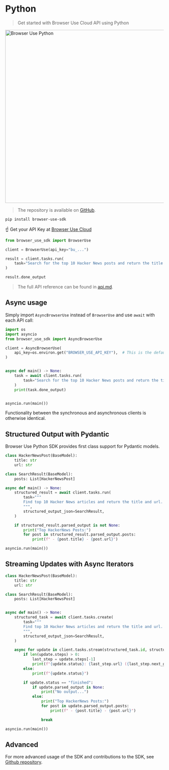 # Python

> Get started with Browser Use Cloud API using Python

<img src="https://mintcdn.com/browseruse-0aece648/images/cloud-banner-python.png?maxW=1660&auto=format&n=fBx-eis6d894yPBE&q=85&s=3d0fbc2c7b422d54092c06655ffe7d07" alt="Browser Use Python" width="full" width="1660" height="548" data-path="images/cloud-banner-python.png" srcset="https://mintcdn.com/browseruse-0aece648/images/cloud-banner-python.png?w=280&maxW=1660&auto=format&n=fBx-eis6d894yPBE&q=85&s=560d8ee6444bcab5f6d98bbba3875b9d 280w, https://mintcdn.com/browseruse-0aece648/images/cloud-banner-python.png?w=560&maxW=1660&auto=format&n=fBx-eis6d894yPBE&q=85&s=4d080b840c18cbcdcebdb61edc2b24cb 560w, https://mintcdn.com/browseruse-0aece648/images/cloud-banner-python.png?w=840&maxW=1660&auto=format&n=fBx-eis6d894yPBE&q=85&s=00d7103f1d561154e2890babc479e00c 840w, https://mintcdn.com/browseruse-0aece648/images/cloud-banner-python.png?w=1100&maxW=1660&auto=format&n=fBx-eis6d894yPBE&q=85&s=15cc44a4cf012e503efcc2cb47aca967 1100w, https://mintcdn.com/browseruse-0aece648/images/cloud-banner-python.png?w=1650&maxW=1660&auto=format&n=fBx-eis6d894yPBE&q=85&s=a353f122b01aa391617dbe8785e94485 1650w, https://mintcdn.com/browseruse-0aece648/images/cloud-banner-python.png?w=2500&maxW=1660&auto=format&n=fBx-eis6d894yPBE&q=85&s=1b2278aa3fe2ed116e5c331f6c3b23b6 2500w" data-optimize="true" data-opv="2" />

> The repository is available on [GitHub](https://github.com/browser-use/browser-use-python).

```sh
pip install browser-use-sdk
```

☝️ Get your API Key at [Browser Use Cloud](https://cloud.browser-use.com/billing)

```python
from browser_use_sdk import BrowserUse

client = BrowserUse(api_key="bu_...")

result = client.tasks.run(
    task="Search for the top 10 Hacker News posts and return the title and url."
)

result.done_output
```

> The full API reference can be found in [api.md](https://github.com/browser-use/browser-use-python/blob/main/api.md).

## Async usage

Simply import `AsyncBrowserUse` instead of `BrowserUse` and use `await` with each API call:

```python
import os
import asyncio
from browser_use_sdk import AsyncBrowserUse

client = AsyncBrowserUse(
    api_key=os.environ.get("BROWSER_USE_API_KEY"),  # This is the default and can be omitted
)


async def main() -> None:
    task = await client.tasks.run(
        task="Search for the top 10 Hacker News posts and return the title and url.",
    )
    print(task.done_output)


asyncio.run(main())
```

Functionality between the synchronous and asynchronous clients is otherwise identical.

## Structured Output with Pydantic

Browser Use Python SDK provides first class support for Pydantic models.

```py
class HackerNewsPost(BaseModel):
    title: str
    url: str

class SearchResult(BaseModel):
    posts: List[HackerNewsPost]

async def main() -> None:
    structured_result = await client.tasks.run(
        task="""
        Find top 10 Hacker News articles and return the title and url.
        """,
        structured_output_json=SearchResult,
    )

    if structured_result.parsed_output is not None:
        print("Top HackerNews Posts:")
        for post in structured_result.parsed_output.posts:
            print(f" - {post.title} - {post.url}")

asyncio.run(main())
```

## Streaming Updates with Async Iterators

```py
class HackerNewsPost(BaseModel):
    title: str
    url: str

class SearchResult(BaseModel):
    posts: List[HackerNewsPost]


async def main() -> None:
    structured_task = await client.tasks.create(
        task="""
        Find top 10 Hacker News articles and return the title and url.
        """,
        structured_output_json=SearchResult,
    )

    async for update in client.tasks.stream(structured_task.id, structured_output_json=SearchResult):
        if len(update.steps) > 0:
            last_step = update.steps[-1]
            print(f"{update.status}: {last_step.url} ({last_step.next_goal})")
        else:
            print(f"{update.status}")

        if update.status == "finished":
            if update.parsed_output is None:
                print("No output...")
            else:
                print("Top HackerNews Posts:")
                for post in update.parsed_output.posts:
                    print(f" - {post.title} - {post.url}")

                break

asyncio.run(main())
```

## Advanced

For more advanced usage of the SDK and contributions to the SDK, see [Github repository](https://github.com/browser-use/browser-use-python).

